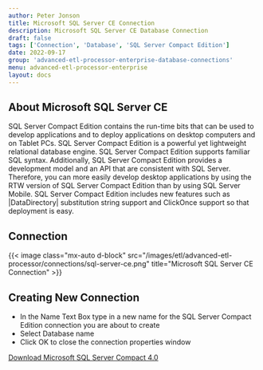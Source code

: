 ```yaml
---
author: Peter Jonson
title: Microsoft SQL Server CE Connection
description: Microsoft SQL Server CE Database Connection
draft: false
tags: ['Connection', 'Database', 'SQL Server Compact Edition']
date: 2022-09-17
group: 'advanced-etl-processor-enterprise-database-connections'
menu: advanced-etl-processor-enterprise
layout: docs
---
```


## About Microsoft SQL Server CE

SQL Server Compact Edition contains the run-time bits that can be used to develop applications and to deploy applications on desktop computers and on Tablet PCs. SQL Server Compact Edition is a powerful yet lightweight relational database engine. SQL Server Compact Edition supports familiar SQL syntax. Additionally, SQL Server Compact Edition provides a development model and an API that are consistent with SQL Server. Therefore, you can more easily develop desktop applications by using the RTW version of SQL Server Compact Edition than by using SQL Server Mobile. SQL Server Compact Edition includes new features such as |DataDirectory| substitution string support and ClickOnce support so that deployment is easy.

## Connection

{{< image class="mx-auto d-block" src="/images/etl/advanced-etl-processor/connections/sql-server-ce.png" title="Microsoft SQL Server CE Connection" >}}

## Creating New Connection

- In the Name Text Box type in a new name for the SQL Server Compact Edition connection you are about to create
- Select Database name
- Click OK to close the connection properties window

[Download Microsoft SQL Server Compact 4.0](https://www.microsoft.com/en-ie/download/details.aspx?id=17876)

